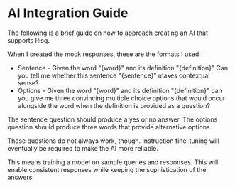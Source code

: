 # AI Integration Guide

The following is a brief guide on how to approach creating an AI that supports Risq.

When I created the mock responses, these are the formats I used:

- Sentence - Given the word "{word}" and its definition "{definition}" Can you tell me whether this sentence "{sentence}" makes contextual sense?
- Options - Given the word "{word}" and its definition "{definition}" can you give me three convincing multiple choice options that would occur alongside the word when the definition is provided as a question?

The sentence question should produce a yes or no answer. The options question should produce three words that provide alternative options.

These questions do not always work, though. Instruction fine-tuning will eventually be required to make the AI more reliable.

This means training a model on sample queries and responses. This will enable consistent responses while keeping the sophistication of the answers.
